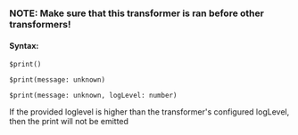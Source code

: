 ### NOTE: Make sure that this transformer is ran before other transformers!

#### Syntax:
```
$print()
```
```
$print(message: unknown)
```
```
$print(message: unknown, logLevel: number)
```

If the provided loglevel is higher than the transformer's configured logLevel, then the print will not be emitted
